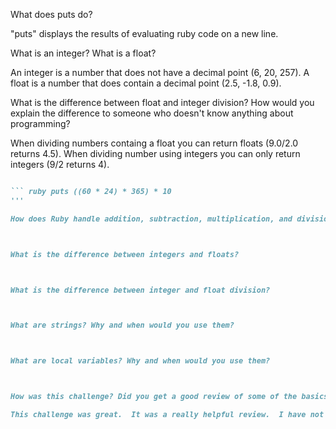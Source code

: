 What does puts do?

"puts" displays the results of evaluating ruby code on a new line.

What is an integer? What is a float?

An integer is a number that does not have a decimal point (6, 20, 257).  A float is a number that does contain a decimal point (2.5, -1.8, 0.9).

What is the difference between float and integer division? How would you explain the difference to someone who doesn't know anything about programming?

When dividing numbers containg a float you can return floats (9.0/2.0 returns 4.5).  When dividing number using integers you can only return integers (9/2 returns 4).

``` ruby puts (24 * 365) '''

``` ruby puts ((60 * 24) * 365) * 10
'''

How does Ruby handle addition, subtraction, multiplication, and division of numbers?



What is the difference between integers and floats?



What is the difference between integer and float division?



What are strings? Why and when would you use them?



What are local variables? Why and when would you use them?



How was this challenge? Did you get a good review of some of the basics?

This challenge was great.  It was a really helpful review.  I have not touched Ruby since I finished my admissions interview with DBC, months ago.  I am really glad this material was presented
